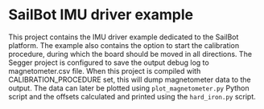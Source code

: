 # SailBot IMU driver example

This project contains the IMU driver example dedicated to the SailBot platform.
The example also contains the option to start the calibration procedure, during which the board should be moved in all directions.
The Segger project is configured to save the output debug log to magnetometer.csv file.
When this project is compiled with CALIBRATION_PROCEDURE set, this will dump magnetometer data to the output.
The data can later be plotted using `plot_magnetometer.py` Python script and the offsets calculated and printed using the `hard_iron.py` script.

